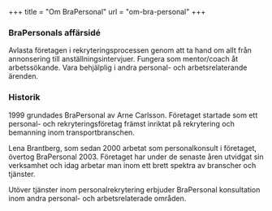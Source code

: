 +++
title = "Om BraPersonal"
url = "om-bra-personal"
+++

### BraPersonals affärsidé

Avlasta företagen i rekryteringsprocessen genom att ta hand om allt från
annonsering till anställningsintervjuer. 
Fungera som mentor/coach åt arbetssökande. 
Vara behjälplig i andra personal- och arbetsrelaterande ärenden. 
 
### Historik

1999 grundades BraPersonal av Arne Carlsson. Företaget startade som ett
personal- och rekryteringsföretag främst inriktat på rekrytering och bemanning
inom transportbranschen.

Lena Brantberg, som sedan 2000 arbetat som personalkonsult i företaget, övertog
BraPersonal 2003. Företaget har under de senaste åren utvidgat sin verksamhet
och idag arbetar man inom ett brett spektra av branscher och tjänster.

Utöver tjänster inom personalrekrytering erbjuder BraPersonal konsultation inom
andra personal- och arbetsrelaterade områden.
